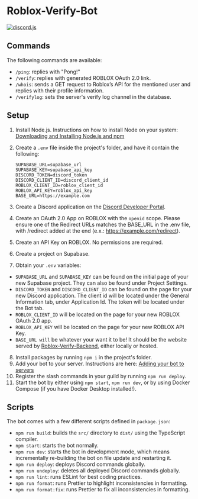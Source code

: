 # Roblox-Verify-Bot

[![discord.js](https://img.shields.io/badge/discord.js-%5E14.21.0-blue)](https://discord.js.org/)

## Commands

The following commands are available:

- `/ping`: replies with "Pong!"
- `/verify`: replies with generated ROBLOX OAuth 2.0 link.
- `/whois`: sends a GET request to Roblox’s API for the mentioned user and replies with their profile information.
- `/verifylog`: sets the server's verify log channel in the database.

## Setup

1. Install Node.js. Instructions on how to install Node on your system: [Downloading and Installing Node.js and npm](https://docs.npmjs.com/downloading-and-installing-node-js-and-npm)
2. Create a `.env` file inside the project's folder, and have it contain the following:
    
   ```
   SUPABASE_URL=supabase_url
   SUPABASE_KEY=supabase_api_key
   DISCORD_TOKEN=discord_token
   DISCORD_CLIENT_ID=discord_client_id
   ROBLOX_CLIENT_ID=roblox_client_id
   ROBLOX_API_KEY=roblox_api_key
   BASE_URL=https://example.com
   ```
3. Create a Discord application on the [Discord Developer Portal](https://discord.com/developers/applications/).
4. Create an OAuth 2.0 App on ROBLOX with the `openid` scope. Please ensure one of the Redirect URLs matches the BASE_URL in the .env file, with /redirect added at the end (e.x.: https://example.com/redirect).
5. Create an API Key on ROBLOX. No permissions are required.
6. Create a project on Supabase.
7. Obtain your `.env` variables:
  - `SUPABASE_URL` and `SUPABASE_KEY` can be found on the initial page of your new Supabase project. They can also be found under Project Settings.
  - `DISCORD_TOKEN` and `DISCORD_CLIENT_ID` can be found on the page for your new Discord application. The client id will be located under the General Information tab, under Application Id. The token will be located under the Bot tab.
  - `ROBLOX_CLIENT_ID` will be located on the page for your new ROBLOX OAuth 2.0 app.
  - `ROBLOX_API_KEY` will be located on the page for your new ROBLOX API Key.
  - `BASE_URL will` be whatever your want it to be! It should be the website served by [Roblox-Verify-Backend](https://github.com/spencrc/Roblox-Verify-Backend), either locally or hosted.
8. Install packages by running `npm i` in the project's folder.
9. Add your bot to your server. Instructions are here: [Adding your bot to servers](https://discordjs.guide/preparations/adding-your-bot-to-servers.html)
10. Register the slash commands in your guild by running `npm run deploy`.
11. Start the bot by either using `npm start`, `npm run dev`, or by using Docker Compose (if you have Docker Desktop installed!).

## Scripts

The bot comes with a few different scripts defined in `package.json`:

- `npm run build`: builds the `src/` directory to `dist/` using the TypeScript compiler.
- `npm start`: starts the bot normally.
- `npm run dev`: starts the bot in development mode, which means incrementally re-building the bot on file update and restarting it.
- `npm run deploy`: deploys Discord commands globally.
- `npm run undeploy`: deletes all deployed Discord commands globally.
- `npm run lint`: runs ESLint for best coding practices.
- `npm run format`: runs Prettier to highlight inconsistencies in formatting.
- `npm run format:fix`: runs Prettier to fix all inconsistencies in formatting.
